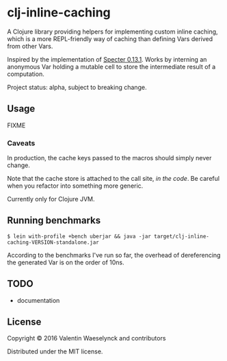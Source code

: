 # clj-inline-caching

A Clojure library providing helpers for implementing custom inline caching,
which is a more REPL-friendly way of caching than defining Vars derived from other Vars.

Inspired by the implementation of [Specter 0.13.1](https://github.com/nathanmarz/specter/blob/fdd74ea2243bc089eecd984edd8953e4321adcd4/src/clj/com/rpl/specter.cljc#L226).
Works by interning an anonymous Var holding a mutable cell to store the intermediate result of a computation.

Project status: alpha, subject to breaking change.

## Usage

FIXME

### Caveats

In production, the cache keys passed to the macros should simply never change.

Note that the cache store is attached to the call site, *in the code*.
Be careful when you refactor into something more generic.

Currently only for Clojure JVM.

## Running benchmarks

```
$ lein with-profile +bench uberjar && java -jar target/clj-inline-caching-VERSION-standalone.jar
```

According to the benchmarks I've run so far, the overhead of dereferencing the generated Var is on the order of 10ns.

## TODO

* documentation

## License

Copyright © 2016 Valentin Waeselynck and contributors

Distributed under the MIT license.
